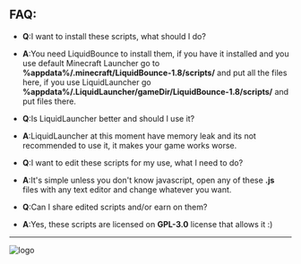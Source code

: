 FAQ:
---
* **Q**:I want to install these scripts, what should I do?
* **A**:You need LiquidBounce to install them, if you have it installed and you use default Minecraft Launcher go to **%appdata%/.minecraft/LiquidBounce-1.8/scripts/** and put all the files here, if you use LiquidLauncher go **%appdata%/.LiquidLauncher/gameDir/LiquidBounce-1.8/scripts/** and put files there. 

* **Q**:Is LiquidLauncher better and should I use it? 
* **A**:LiquidLauncher at this moment have memory leak and its not recommended to use it, it makes your game works worse.

* **Q**:I want to edit these scripts for my use, what I need to do?
* **A**:It's simple unless you don't know javascript, open any of these **.js** files with any text editor and change whatever you want.

* **Q**:Can I share edited scripts and/or earn on them?
* **A**:Yes, these scripts are licensed on **GPL-3.0** license that allows it :)
---
![logo](https://camo.githubusercontent.com/178f507cf5a20c9bb3868f5bf72958d2a4351b2d/68747470733a2f2f696d6775722e636f6d2f6f4e50445368752e706e67)
